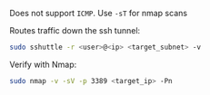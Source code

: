 Does not support `ICMP`. Use `-sT` for nmap scans

Routes traffic down the ssh tunnel:

```bash
sudo sshuttle -r <user>@<ip> <target_subnet> -v
```

Verify with Nmap:

```bash
sudo nmap -v -sV -p 3389 <target_ip> -Pn
```


